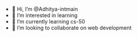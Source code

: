 - 👋 Hi, I’m @Adhitya-intmain
- 👀 I’m interested in learning
- 🌱 I’m currently learning cs-50
- 💞️ I’m looking to collaborate on web development

<!---
Adhitya-intmain/Adhitya-intmain is a ✨ special ✨ repository because its `README.md` (this file) appears on your GitHub profile.
You can click the Preview link to take a look at your changes.
--->
